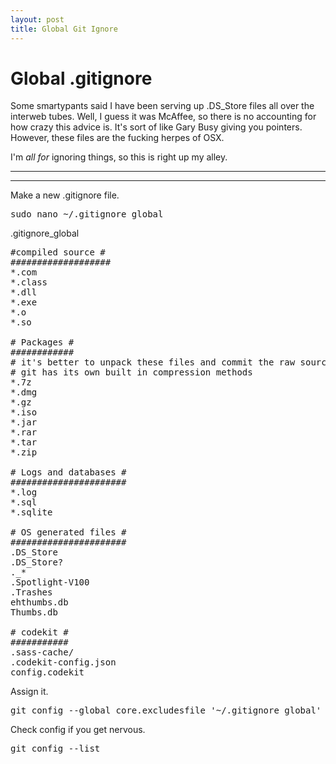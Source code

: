 ```yaml
---
layout: post
title: Global Git Ignore
---
```


# Global .gitignore

Some smartypants said I have been serving up .DS_Store files all over the interweb tubes. Well, I guess it was McAffee, so there is no accounting for how crazy this advice is. It's sort of like Gary Busy giving you pointers. However, these files are the fucking herpes of OSX.

I'm *all for* ignoring things, so this is right up my alley.

***
<hr class="rule">

Make a new .gitignore file.

<pre>
sudo nano ~/.gitignore_global
</pre>

.gitignore_global

<pre>
#compiled source #
###################
*.com
*.class
*.dll
*.exe
*.o
*.so

# Packages #
############
# it's better to unpack these files and commit the raw source
# git has its own built in compression methods
*.7z
*.dmg
*.gz
*.iso
*.jar
*.rar
*.tar
*.zip

# Logs and databases #
######################
*.log
*.sql
*.sqlite

# OS generated files #
######################
.DS_Store
.DS_Store?
._*
.Spotlight-V100
.Trashes
ehthumbs.db
Thumbs.db

# codekit #
###########
.sass-cache/
.codekit-config.json
config.codekit
</pre>

Assign it.

<pre>
git config --global core.excludesfile '~/.gitignore_global'
</pre>

Check config if you get nervous.

<pre>
git config --list
</pre>
